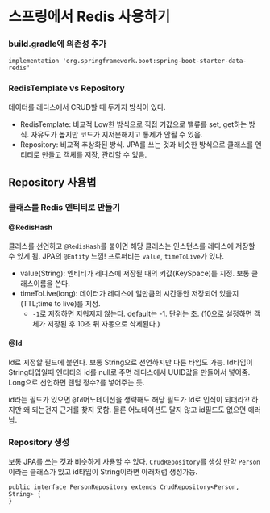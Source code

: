 # 스프링에서 Redis 사용하기

### build.gradle에 의존성 추가
```
implementation 'org.springframework.boot:spring-boot-starter-data-redis'
```

### RedisTemplate vs Repository
데이터를 레디스에서 CRUD할 때 두가지 방식이 있다.
- RedisTemplate: 비교적 Low한 방식으로 직접 키값으로 밸류를 set, get하는 방식. 자유도가 높지만 코드가 지저분해지고 통제가 안될 수 있음.
- Repository: 비교적 추상화된 방식. JPA를 쓰는 것과 비슷한 방식으로 클래스를 엔티티로 만들고 객체를 저장, 관리할 수 있음. 

## Repository 사용법

### 클래스를 Redis 엔티티로 만들기

#### @RedisHash
클래스를 선언하고 `@RedisHash`를 붙이면 해당 클래스는 인스턴스를 레디스에 저장할 수 있게 됨. JPA의 `@Entity` 느낌!
프로퍼티는 `value`, `timeToLive`가 있다. 
- value(String): 엔티티가 레디스에 저장될 때의 키값(KeySpace)를 지정. 보통 클래스이름을 쓴다.
- timeToLive(long): 데이터가 레디스에 얼만큼의 시간동안 저장되어 있을지(TTL;time to live)를 지정.
  - `-1`로 지정하면 지워지지 않는다. default는 -1. 단위는 초. (10으로 설정하면 객체가 저장된 후 10초 뒤 자동으로 삭제된다.)

#### @Id
Id로 지정할 필드에 붙인다. 보통 String으로 선언하지만 다른 타입도 가능.
Id타입이 String타입일때 엔티티의 id를 null로 주면 레디스에서 UUID값을 만들어서 넣어줌.
Long으로 선언하면 랜덤 정수?를 넣어주는 듯.

id라는 필드가 있으면 `@Id`어노테이션을 생략해도 해당 필드가 Id로 인식이 되더라?! 하지만 왜 되는건지 근거를 찾지 못함.
물론 어노테이션도 달지 않고 id필드도 없으면 에러남.

### Repository 생성
보통 JPA를 쓰는 것과 비슷하게 사용할 수 있다. `CrudRepository`를 생성
만약 `Person`이라는 클래스가 있고 id타입이 String이라면 아래처럼 생성가능.
```
public interface PersonRepository extends CrudRepository<Person, String> {
}
```

